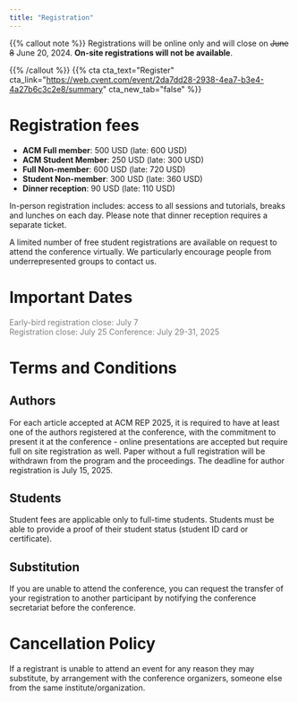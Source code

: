 ```yaml
---
title: "Registration"
---
```


{{% callout note %}}
Registrations will be online only and will close on <s>June 8</s> June 20, 2024. **On-site registrations will not be available**.

{{% /callout %}}
{{% cta cta_text="Register" cta_link="https://web.cvent.com/event/2da7dd28-2938-4ea7-b3e4-4a27b6c3c2e8/summary" cta_new_tab="false" %}}



# Registration fees

 - **ACM Full member**: 500 USD (late: 600 USD)
 - **ACM Student Member**: 250 USD (late: 300 USD)
 - **Full Non-member**: 600 USD (late: 720 USD)
 - **Student Non-member**: 300 USD (late: 360 USD)
 - **Dinner reception**: 90 USD (late: 110 USD)

In-person registration includes: access to all sessions and tutorials, breaks and lunches on each day. Please note that dinner reception requires a separate ticket.

A limited number of free student registrations are available on request to attend the
conference virtually. We particularly encourage people from underrepresented
groups to contact us.


# Important Dates

<span style=color:grey>Early-bird registration close: July 7</span>  
<span style=color:grey>Registration close: July 25</span>
<span style=color:grey>Conference:  July 29-31, 2025</span>  

# Terms and Conditions

## Authors
For each article accepted at ACM REP 2025, it is required to have at least one of the authors registered at the conference, with the commitment to present it at the conference - online presentations are accepted but require full on site registration as well. Paper without a full registration will be withdrawn from the program and the proceedings. The deadline for author registration is July 15, 2025.

## Students
Student fees are applicable only to full-time students. Students must be able to provide a proof of their student status (student ID card or certificate).

## Substitution
If you are unable to attend the conference, you can request the transfer of your registration to another participant by notifying the conference secretariat before the conference.

# Cancellation Policy

If a registrant is unable to attend an event for any reason they may substitute, by arrangement with the conference organizers, someone else from the same institute/organization.
